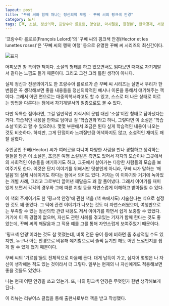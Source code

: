 ```yaml
---
layout: post
title: "꾸뻬 씨와 함께 떠나는 정신의학 모험 - 꾸뻬 씨의 핑크색 안경"
category: 도서
tags: [책, 소설, 정신의학, 프랑수아 를로르, 양영란, 마시멜로, 한경BP, 한국경제, 서평, 리뷰어스 클럽]
---
```


'프랑수아 를로르(François Lelord)'의
'꾸뻬 씨의 핑크색 안경(Hector et les lunettes roses)'은
'꾸뻬 씨의 행복 여행' 등으로 유명한
꾸뻬 씨 시리즈의 최신간이다.

![표지](https://lh3.googleusercontent.com/AKc2EMq6YSM7qVooaJ0FZrMNZA-xmT62oSFobTE3lzxzYWxOQH-UClU-6y2YwuZDFlH3D0mZNqQ2IQ=s480)

어찌보면 참 특이한 책이다.
소설의 형태를 하고 있으면서도
읽다보면 때때로 자기계발서 같다는 느낌도 들기 때문이다.
그리고 그건 그리 틀린 생각이 아니다.

실제 정신과 전문의이기도 한 프랑수아 를로르가 쓴 꾸뻬 씨 시리즈는
살면서 우리가 한번쯤은 꼭 생각해보면 좋을 내용들을
정신의학적인 예시나 이론을 통해서 얘기해주는 책이다.
그래서 어떤 면으로는 대중의학서라고도 할 수 있고,
스스로 더 나은 상태로 이르는 방법을 다룬다는 점에서 자기계발서의 일종으로도 볼 수 있다.

다만 독특한 점이라면,
그걸 일반적인 지식서의 문법 대신 '소설'이란 형태로 담아냈다는 거다.
학습적인 내용을 만화로 담아낸 걸 '학습만화'라고 하니,
그렇다면 이 소설은 '학습소설'이라고 할 수 있으려나.
몇몇 부분에서 조금은 튄다 싶게 학습적인 내용이 나오는 것도 비슷하다.
하지만, 그게 단점이라 느껴질만큼 어색하지도 않고,
소설적인 재미도 꽤 잘 살렸다.

주인공인 꾸뻬(Hector) 씨가 여러곳을 다니며 다양한 사람을 만나 경험하고 생각하는 일들을 담은 이 소설은,
조금은 여행 소설같은 측면도 있어서 각지의 모습이나 그곳에서의 사회적인 이슈들을 얘기하기도 하고,
그곳에서 살아가는 다양한 사람들의 모습을 보여주기도 한다.
이것은 단지 이야기를 위해서만 덧붙인게 아니라,
꾸뻬 씨가 말하는 '깨달음'의 실제 사례이기도 하다는 점에서 의미도 있다.
저자는 이 이야기와 거기에 녹아있는 개별 사례, 그리고 그로부터 끌어낸 깨달음도 꽤 잘 풀어냈다.
그래서 이야기를 재미있게 보면서 각각의 경우와 그에 따른 지침 등을 자연스럽게 이해하고 받아들일 수 있다.

이 책의 주제이기도 한 '핑크색 안경'에 관한 책을 (책 속에서도) 저술한다는 식으로 설정한 것도 꽤 좋았다.
그 덕에 관련 이야기가 나오는 것도 더 자연스러웠으며,
여행만으로는 부족할 수 있는 정신의학 관련 내용도 저서 이야기를 하면서 쉽게 보충할 수 있었다.
거기에 이 쪽 경험이 없으며, 자신도 관련 사례를 겪고있는 기자가 함께 한다는 것도 좋았는데,
꾸뻬 씨의 깨달음과 그 적용 예를 그를 통해 자연스럽게 보여주었기 때문이다.

'핑크색 안경'이라는 것도 참 멋졌는데,
비록 전문 용어 등에 비하면 좀 추상적일 수도 있지만,
누구나 아는 안경으로 비유해 얘기함으로써
슬쩍 듣기만 해도 어떤 느낌인지를 쉽게 알 수 있게 했기 때문이다.

꾸뻬 씨의 '가르침'들도 전체적으로 마음에 든다.
대게 납득이 가고, 심지어 몇몇은 나 자신이 생각해본 적도 있는 것이라서 더 그렇다.
일부는 현재의 나 자신에게도 적용해보면 좋을 것들도 있었다.

나는 현재 어떤 안경을 쓰고 있는가.
또, 나의 핑크색 안경은 무엇인가 한번 생각해보게 된다.



<div class="im im-info">
이 리뷰는 리뷰어스 클럽을 통해 출판사로부터 책을 받고 작성했다.
</div>
